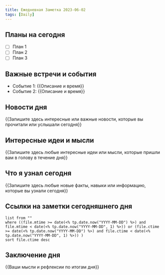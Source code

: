 ```yaml
---
title: Ежедневная Заметка 2023-06-02
tags: [Daily]
---
```


## Планы на сегодня

- [ ] План 1
- [ ] План 2
- [ ] План 3

## Важные встречи и события

- Событие 1: {{Описание и время}}
- Событие 2: {{Описание и время}}

## Новости дня

{{Запишите здесь интересные или важные новости, которые вы прочитали или услышали сегодня}}

## Интересные идеи и мысли

{{Запишите здесь любые интересные идеи или мысли, которые пришли вам в голову в течение дня}}

## Что я узнал сегодня

{{Запишите здесь любые новые факты, навыки или информацию, которые вы узнали сегодня}}

## Ссылки на заметки сегодняшнего дня

```dataview
list from ""
where ((file.mtime >= date(<% tp.date.now("YYYY-MM-DD") %>) and file.mtime < date(<% tp.date.now("YYYY-MM-DD", 1) %>)) or (file.ctime >= date(<% tp.date.now("YYYY-MM-DD") %>) and file.ctime < date(<% tp.date.now("YYYY-MM-DD", 1) %>)) )
sort file.ctime desc
```

## Заключение дня

{{Ваши мысли и рефлексии по итогам дня}}
